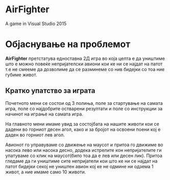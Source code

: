 # AirFighter
A game in Visual Studio 2015

# Објаснување на проблемот #

**AirFighter** претстатува едноставна 2Д игра во која целта е да уништиме што е можно повеќе непријателски авиони кои ке ни се најдат на патот т.е не смееме да дозволиме да се разминеме со нив бидејки со тоа ние губиме живот.

## Кратко упатство за играта ##

Почетното мени се состои од 3 полиња, поле за стартување на самата игра, поле со најдобрите остварени резултати и поле со инструкции за начинот на играње на самата игра.

На главното мени имаме увид за состојбата на нашите животи кои се дадени во горниот десен агол, како и за бројот на освоени поени кој е даден во горниот лев агол.

Авионот го управуваме со движење на маусот и притоа го движиме во насока лево или насока десно, додека истрелите кон непријателите ги упатуваме со клик на маусот(било тоа да е лев или десен лик). Притоа гледаме да ги уништиме сите непријатели кои што ке ни се најдат на патот бидејки секој не уништен авион кој ке не одмине ни одзема 1 живот, а ние имаме само 10 животи.


